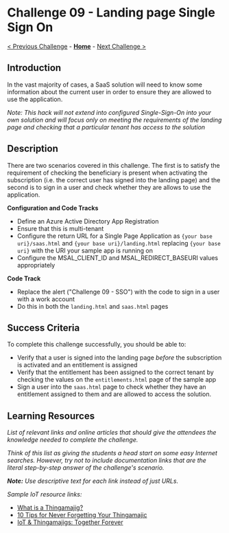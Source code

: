 # Challenge 09 - Landing page Single Sign On

[< Previous Challenge](./Challenge-08.md) - **[Home](../README.md)** - [Next Challenge >](./Challenge-10.md)

## Introduction

In the vast majority of cases, a SaaS solution will need to know some information about the current user in order to ensure they are allowed to use the application.

*Note: This hack will not extend into configured Single-Sign-On into your own solution and will focus only on meeting the requirements of the landing page and checking that a particular tenant has access to the solution*

## Description

There are two scenarios covered in this challenge. The first is to satisfy the requirement of checking the beneficiary is present when activating the subscription (i.e. the correct user has signed into the landing page) and the second is to sign in a user and check whether they are allows to use the application.

**Configuration and Code Tracks**

- Define an Azure Active Directory App Registration
- Ensure that this is multi-tenant
- Configure the return URL for a Single Page Application as `{your base uri}/saas.html` and `{your base uri}/landing.html` replacing `{your base uri}` with the URI your sample app is running on
- Configure the MSAL_CLIENT_ID and MSAL_REDIRECT_BASEURI values appropriately

**Code Track**

- Replace the alert ("Challenge 09 - SSO") with the code to sign in a user with a work account
- Do this in both the `landing.html` and `saas.html` pages

## Success Criteria

To complete this challenge successfully, you should be able to:
- Verify that a user is signed into the landing page _before_ the subscription is activated and an entitlement is assigned
- Verify that the entitlement has been assigned to the correct tenant by checking the values on the `entitlements.html` page of the sample app
- Sign a user into the `saas.html` page to check whether they have an entitlement assigned to them and are allowed to access the solution.

## Learning Resources

_List of relevant links and online articles that should give the attendees the knowledge needed to complete the challenge._

*Think of this list as giving the students a head start on some easy Internet searches. However, try not to include documentation links that are the literal step-by-step answer of the challenge's scenario.*

***Note:** Use descriptive text for each link instead of just URLs.*

*Sample IoT resource links:*

- [What is a Thingamajig?](https://www.bing.com/search?q=what+is+a+thingamajig)
- [10 Tips for Never Forgetting Your Thingamajic](https://www.youtube.com/watch?v=dQw4w9WgXcQ)
- [IoT & Thingamajigs: Together Forever](https://www.youtube.com/watch?v=yPYZpwSpKmA)

